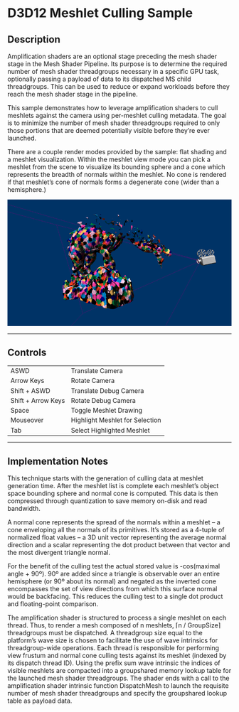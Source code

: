 # D3D12 Meshlet Culling Sample

## Description
Amplification shaders are an optional stage preceding the mesh shader stage in the Mesh Shader Pipeline. Its purpose is to determine the required number of mesh shader threadgroups necessary in a specific GPU task, optionally passing a payload of data to its dispatched MS child threadgroups. This can be used to reduce or expand workloads before they reach the mesh shader stage in the pipeline.

This sample demonstrates how to leverage amplification shaders to cull meshlets against the camera using per-meshlet culling metadata. The goal is to minimize the number of mesh shader threadgroups required to only those portions that are deemed potentially visible before they’re ever launched.

There are a couple render modes provided by the sample: flat shading and a meshlet visualization. Within the meshlet view mode you can pick a meshlet from the scene to visualize its bounding sphere and a cone which represents the breadth of normals within the meshlet. No cone is rendered if that meshlet’s cone of normals forms a degenerate cone (wider than a hemisphere.)

![D3D12 Meshlet Culling Preview](D3D12MeshletCull.png)

---
## Controls
|  |  |
|---|---|
| ASWD | Translate Camera |
| Arrow Keys | Rotate Camera |
| Shift + ASWD | Translate Debug Camera |
| Shift + Arrow Keys | Rotate Debug Camera |
| Space | Toggle Meshlet Drawing |
| Mouseover | Highlight Meshlet for Selection |
| Tab | Select Highlighted Meshlet |

---
## Implementation Notes
This technique starts with the generation of culling data at meshlet generation time. After the meshlet list is complete each meshlet’s object space bounding sphere and normal cone is computed. This data is then compressed through quantization to save memory on-disk and read bandwidth.

A normal cone represents the spread of the normals within a meshlet – a cone enveloping all the normals of its primitives. It’s stored as a 4-tuple of normalized float values – a 3D unit vector representing the average normal direction and a scalar representing the dot product between that vector and the most divergent triangle normal.

For the benefit of the culling test the actual stored value is -cos(maximal angle + 90º). 90º are added since a triangle is observable over an entire hemisphere (or 90º about its normal) and negated as the inverted cone encompasses the set of view directions from which this surface normal would be backfacing. This reduces the culling test to a single dot product and floating-point comparison.

The amplification shader is structured to process a single meshlet on each thread. Thus, to render a mesh composed of n meshlets, ⌈n / GroupSize⌉ threadgroups must be dispatched. A threadgroup size equal to the platform’s wave size is chosen to facilitate the use of wave intrinsics for threadgroup-wide operations. Each thread is responsible for performing view frustum and normal cone culling tests against its meshlet (indexed by its dispatch thread ID). Using the prefix sum wave intrinsic the indices of visible meshlets are compacted into a groupshared memory lookup table for the launched mesh shader threadgroups. The shader ends with a call to the amplification shader intrinsic function DispatchMesh to launch the requisite number of mesh shader threadgroups and specify the groupshared lookup table as payload data.
